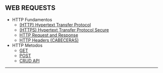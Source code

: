 ## WEB REQUESTS

+ HTTP Fundamentos
    + [(HTTP) Hypertext Transfer Protocol](https://github.com/jcca1992/INFOSEC/blob/main/Web%20Requests/Hypertext-Transfer-Protocol(HTTP).md)
    + [(HTTPS) Hypertext Transfer Protocol Secure](https://github.com/jcca1992/INFOSEC/blob/main/Web%20Requests/Hypertext-Transfer-Protocol-Secure(HTTPS).md)
    + [HTTP Request and Response](https://github.com/jcca1992/INFOSEC/blob/main/Web%20Requests/HTTP-Request-Response.md)
    + [HTTP Headers (CABECERAS)](https://github.com/jcca1992/INFOSEC/blob/main/Web%20Requests/HTTP-Headers-md)
+ HTTP Metodos
    + [GET](https://github.com/jcca1992/INFOSEC/blob/main/Web%20Requests/GET.md)
    + [POST](https://github.com/jcca1992/INFOSEC/blob/main/Web%20Requests/POST.md)
    + [CRUD API](https://github.com/jcca1992/INFOSEC/blob/main/Web%20Requests/CRUD-API.md)
___